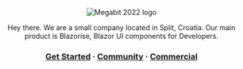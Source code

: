 <div align="center">

![Megabit 2022 logo](https://user-images.githubusercontent.com/900302/183659804-a664a90b-3287-4a73-9d2e-fdb18075a008.png)

Hey there. We are a small company located in Split, Croatia. Our main product is Blazorise, Blazor UI components for Developers.

### [Get Started](https://blazorise.com/docs/start) · [Community](https://blazorise.com/) · [Commercial](https://commercial.blazorise.com/)

  <br>
</div>
